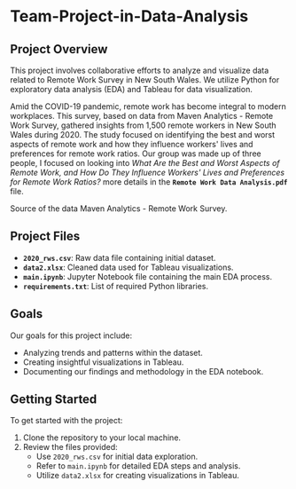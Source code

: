 # Team-Project-in-Data-Analysis

## Project Overview

This project involves collaborative efforts to analyze and visualize data related to Remote Work Survey in New South Wales. We utilize Python for exploratory data analysis (EDA) and Tableau for data visualization.


Amid the COVID-19 pandemic, remote work has become integral to modern workplaces. This survey, based on data from Maven Analytics - Remote Work Survey, gathered insights from 1,500 remote workers in New South Wales during 2020. The study focused on identifying the best and worst aspects of remote work and how they influence workers' lives and preferences for remote work ratios. Our group was made up of three people, I focused on looking into *What Are the Best and Worst Aspects of Remote Work, and How Do They Influence Workers' Lives and Preferences for Remote Work Ratios?* more details in the **`Remote Work Data Analysis.pdf`** file.

Source of the data Maven Analytics - Remote Work Survey. 

## Project Files

- **`2020_rws.csv`**: Raw data file containing initial dataset.
- **`data2.xlsx`**: Cleaned data used for Tableau visualizations.
- **`main.ipynb`**: Jupyter Notebook file containing the main EDA process.
- **`requirements.txt`**: List of required Python libraries.

## Goals

Our goals for this project include:
- Analyzing trends and patterns within the dataset.
- Creating insightful visualizations in Tableau.
- Documenting our findings and methodology in the EDA notebook.

## Getting Started

To get started with the project:
1. Clone the repository to your local machine.
2. Review the files provided:
   - Use `2020_rws.csv` for initial data exploration.
   - Refer to `main.ipynb` for detailed EDA steps and analysis.
   - Utilize `data2.xlsx` for creating visualizations in Tableau.
